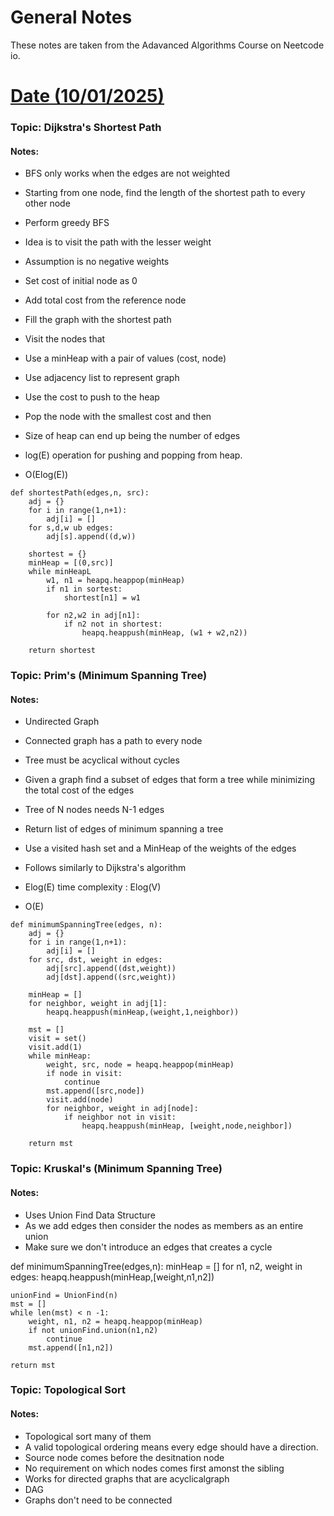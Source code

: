 # General Notes


These notes are taken from the Adavanced Algorithms Course on Neetcode io.

# <u> Date (10/01/2025) </u>

### Topic: Dijkstra's Shortest Path
#### Notes: 

* BFS only works when the edges are not weighted
* Starting from one node, find the length of the shortest path to every other node

* Perform greedy BFS
* Idea is to visit the path with the lesser weight
* Assumption is no negative weights
* Set cost of initial node as 0
* Add total cost from the reference node
* Fill the graph with the shortest path
* Visit the nodes that
* Use a minHeap with a pair of values (cost, node)
* Use adjacency list to represent graph
* Use the cost to push to the heap
* Pop the node with the smallest cost and then
* Size of heap can end up being the number of edges
* log(E) operation for pushing and popping from heap.
* O(Elog(E))

```
def shortestPath(edges,n, src):
    adj = {}
    for i in range(1,n+1):
        adj[i] = []
    for s,d,w ub edges:
        adj[s].append((d,w))

    shortest = {}
    minHeap = [(0,src)]
    while minHeapL
        w1, n1 = heapq.heappop(minHeap)
        if n1 in sortest:
            shortest[n1] = w1
        
        for n2,w2 in adj[n1]:
            if n2 not in shortest:
                heapq.heappush(minHeap, (w1 + w2,n2))
        
    return shortest
```

### Topic: Prim's (Minimum Spanning Tree)
#### Notes: 

* Undirected Graph
* Connected graph has a path to every node

* Tree must be acyclical without cycles
* Given a graph find a subset of edges that form a tree while minimizing the total cost of the edges

* Tree of N nodes needs N-1 edges


* Return list of edges of minimum spanning a tree

* Use a visited hash set and a MinHeap of the weights of the edges

* Follows similarly to Dijkstra's algorithm

* Elog(E) time complexity : Elog(V)
* O(E)


```
def minimumSpanningTree(edges, n):
    adj = {}
    for i in range(1,n+1):
        adj[i] = []
    for src, dst, weight in edges:
        adj[src].append((dst,weight))
        adj[dst].append((src,weight))
    
    minHeap = []
    for neighbor, weight in adj[1]:
        heapq.heappush(minHeap,(weight,1,neighbor))
    
    mst = []
    visit = set()
    visit.add(1)
    while minHeap:
        weight, src, node = heapq.heappop(minHeap)
        if node in visit:
            continue
        mst.append([src,node])
        visit.add(node)
        for neighbor, weight in adj[node]:
            if neighbor not in visit:
                heapq.heappush(minHeap, [weight,node,neighbor])

    return mst

```

### Topic: Kruskal's (Minimum Spanning Tree)
#### Notes: 

* Uses Union Find Data Structure
* As we add edges then consider the nodes as members as an entire union
* Make sure we don't introduce an edges that creates a cycle

def minimumSpanningTree(edges,n):
    minHeap = []
    for n1, n2, weight in edges:
        heapq.heappush(minHeap,[weight,n1,n2])
    
    unionFind = UnionFind(n)
    mst = []
    while len(mst) < n -1:
        weight, n1, n2 = heapq.heappop(minHeap)
        if not unionFind.union(n1,n2)
            continue
        mst.append([n1,n2])
    
    return mst


### Topic: Topological Sort
#### Notes: 

* Topological sort many of them
* A valid topological ordering means every edge should have a direction.
* Source node comes before the desitnation node
* No requirement on which nodes comes first amonst the sibling
* Works for directed graphs that are acyclicalgraph
* DAG
* Graphs don't need to be connected